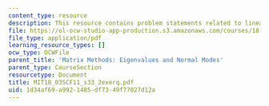 ```yaml
---
content_type: resource
description: This resource contains problem statements related to linear algebra.
file: https://ol-ocw-studio-app-production.s3.amazonaws.com/courses/18-03sc-differential-equations-fall-2011/1d34af69a9921485df7349f77027d12a_MIT18_03SCF11_s33_2exerq.pdf
file_type: application/pdf
learning_resource_types: []
ocw_type: OCWFile
parent_title: 'Matrix Methods: Eigenvalues and Normal Modes'
parent_type: CourseSection
resourcetype: Document
title: MIT18_03SCF11_s33_2exerq.pdf
uid: 1d34af69-a992-1485-df73-49f77027d12a
---
```

